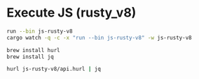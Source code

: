 # Execute JS (rusty_v8)

```bash
run --bin js-rusty-v8
cargo watch -q -c -x "run --bin js-rusty-v8" -w js-rusty-v8
```

```bash
brew install hurl
brew install jq

hurl js-rusty-v8/api.hurl | jq
```
